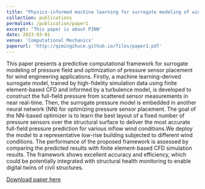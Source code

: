 ```yaml
---
title: "Physics-informed machine learning for surrogate modeling of wind pressure and optimization of pressure sensor placement"
collection: publications
permalink: /publication/paper1
excerpt: 'This paper is about PINN'
date: 2023-03-01
venue: 'Computational Mechanics'
paperurl: 'http://qimingzhuce.github.io/files/paper1.pdf'
---
```

This paper presents a predictive computational framework for surrogate modeling of pressure field and optimization of
pressure sensor placement for wind engineering applications. Firstly, a machine learning-derived surrogate model, trained by
high-fidelity simulation data using finite element-based CFD and informed by a turbulence model, is developed to construct
the full-field pressure from scattered sensor measurements in near real-time. Then, the surrogate pressure model is embedded
in another neural network (NN) for optimizing pressure sensor placement. The goal of the NN-based optimizer is to learn the
best layout of a fixed number of pressure sensors over the structural surface to deliver the most accurate full-field pressure
prediction for various inflow wind conditions.We deploy the model to a representative low-rise building subjected to different
wind conditions. The performance of the proposed framework is assessed by comparing the predicted results with finite
element-based CFD simulation results. The framework shows excellent accuracy and efficiency, which could be potentially
integrated with structural health monitoring to enable digital twins of civil structures.

[Download paper here](http://qimingzhuce.github.io/files/paper1.pdf)
